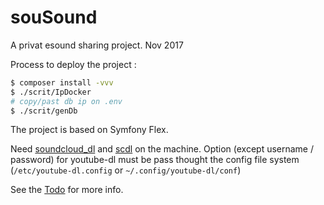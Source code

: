 # souSound

A privat esound sharing project. Nov 2017

Process to deploy the project :

```bash
$ composer install -vvv
$ ./scrit/IpDocker
# copy/past db ip on .env
$ ./scrit/genDb
```

The project is based on Symfony Flex.

Need [soundcloud_dl](soundcloud_dl) and [scdl](https://github.com/rg3/youtube-dl) on the machine.
Option (except username / password) for youtube-dl must be pass thought the config file system (`/etc/youtube-dl.config` or `~/.config/youtube-dl/conf`)

See the [Todo](TODO) for more info.
